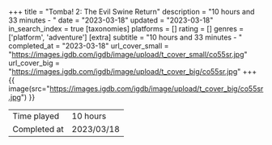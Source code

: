 +++
title = "Tomba! 2: The Evil Swine Return"
description = "10 hours and 33 minutes - "
date = "2023-03-18"
updated = "2023-03-18"
in_search_index = true
[taxonomies]
platforms = []
rating = []
genres = ['platform', 'adventure']
[extra]
subtitle = "10 hours and 33 minutes - "
completed_at = "2023-03-18"
url_cover_small = "https://images.igdb.com/igdb/image/upload/t_cover_small/co55sr.jpg"
url_cover_big = "https://images.igdb.com/igdb/image/upload/t_cover_big/co55sr.jpg"
+++
{{ image(src="https://images.igdb.com/igdb/image/upload/t_cover_big/co55sr.jpg") }}

|              |            |
| ------------ | ---------- |
| Time played  | 10 hours |
| Completed at | 2023/03/18 |


